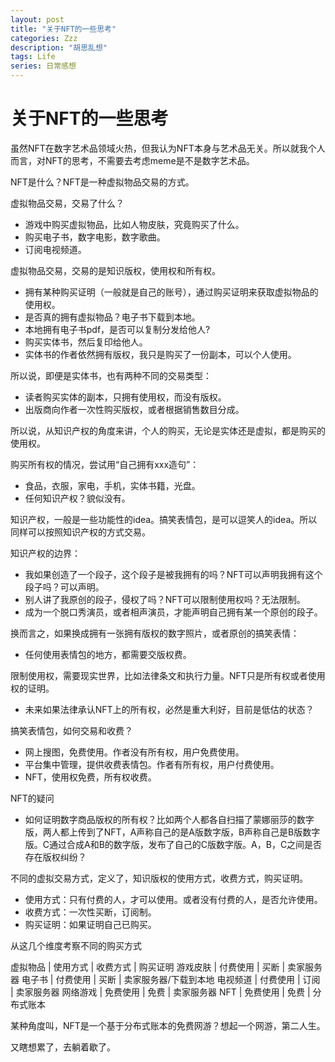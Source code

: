 ```yaml
---
layout: post
title: "关于NFT的一些思考"
categories: Zzz
description: "胡思乱想"
tags: Life
series: 日常感想
---
```


# 关于NFT的一些思考

虽然NFT在数字艺术品领域火热，但我认为NFT本身与艺术品无关。所以就我个人而言，对NFT的思考，不需要去考虑meme是不是数字艺术品。

NFT是什么？NFT是一种虚拟物品交易的方式。

虚拟物品交易，交易了什么？
  * 游戏中购买虚拟物品，比如人物皮肤，究竟购买了什么。
  * 购买电子书，数字电影，数字歌曲。
  * 订阅电视频道。
  
虚拟物品交易，交易的是知识版权，使用权和所有权。
  * 拥有某种购买证明（一般就是自己的账号），通过购买证明来获取虚拟物品的使用权。
  * 是否真的拥有虚拟物品？电子书下载到本地。
  * 本地拥有电子书pdf，是否可以复制分发给他人?
  * 购买实体书，然后复印给他人。
  * 实体书的作者依然拥有版权，我只是购买了一份副本，可以个人使用。

所以说，即便是实体书，也有两种不同的交易类型：
  * 读者购买实体的副本，只拥有使用权，而没有版权。
  * 出版商向作者一次性购买版权，或者根据销售数目分成。

所以说，从知识产权的角度来讲，个人的购买，无论是实体还是虚拟，都是购买的使用权。

购买所有权的情况，尝试用“自己拥有xxx造句”：
  * 食品，衣服，家电，手机，实体书籍，光盘。
  * 任何知识产权？貌似没有。

知识产权，一般是一些功能性的idea。搞笑表情包，是可以逗笑人的idea。所以同样可以按照知识产权的方式交易。

知识产权的边界：
  * 我如果创造了一个段子，这个段子是被我拥有的吗？NFT可以声明我拥有这个段子吗？可以声明。
  * 别人讲了我原创的段子，侵权了吗？NFT可以限制使用权吗？无法限制。
  * 成为一个脱口秀演员，或者相声演员，才能声明自己拥有某一个原创的段子。

换而言之，如果换成拥有一张拥有版权的数字照片，或者原创的搞笑表情：
  * 任何使用表情包的地方，都需要交版权费。

限制使用权，需要现实世界，比如法律条文和执行力量。NFT只是所有权或者使用权的证明。
  * 未来如果法律承认NFT上的所有权，必然是重大利好，目前是低估的状态？

搞笑表情包，如何交易和收费？
  * 网上搜图，免费使用。作者没有所有权，用户免费使用。
  * 平台集中管理，提供收费表情包。作者有所有权，用户付费使用。
  * NFT，使用权免费，所有权收费。

NFT的疑问
  * 如何证明数字商品版权的所有权？比如两个人都各自扫描了蒙娜丽莎的数字版，两人都上传到了NFT，A声称自己的是A版数字版，B声称自己是B版数字版。C通过合成A和B的数字版，发布了自己的C版数字版。A，B，C之间是否存在版权纠纷？

不同的虚拟交易方式，定义了，知识版权的使用方式，收费方式，购买证明。
  * 使用方式：只有付费的人，才可以使用。或者没有付费的人，是否允许使用。
  * 收费方式：一次性买断，订阅制。
  * 购买证明：如果证明自己已购买。
  
从这几个维度考察不同的购买方式

虚拟物品 | 使用方式 | 收费方式 | 购买证明
游戏皮肤 | 付费使用 | 买断      | 卖家服务器
电子书 | 付费使用 | 买断 | 卖家服务器/下载到本地
电视频道 | 付费使用 | 订阅 | 卖家服务器
网络游戏 | 免费使用 | 免费 | 卖家服务器
NFT | 免费使用 | 免费 | 分布式账本

某种角度叫，NFT是一个基于分布式账本的免费网游？想起一个网游，第二人生。

又瞎想累了，去躺着歇了。
